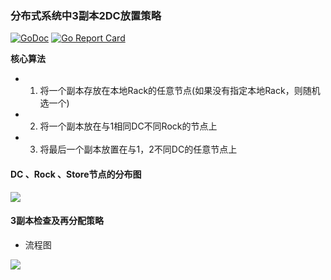### 分布式系统中3副本2DC放置策略

[![GoDoc](https://godoc.org/github.com/sinksmell/region-allocation?status.svg)](https://godoc.org/github.com/sinksmell/region-allocation)
[![Go Report Card](https://goreportcard.com/badge/github.com/sinksmell/region-allocation)](https://goreportcard.com/report/github.com/sinksmell/region-allocation)


**核心算法**

* 1. 将一个副本存放在本地Rack的任意节点(如果没有指定本地Rack，则随机选一个) 
* 2. 将一个副本放在与1相同DC不同Rock的节点上
* 3. 将最后一个副本放置在与1，2不同DC的任意节点上


#### DC 、Rock 、Store节点的分布图

![](https://i.loli.net/2019/03/27/5c9b39218dff1.png)


#### 3副本检查及再分配策略

* 流程图

![](https://i.loli.net/2019/03/29/5c9e0b7e22de2.png)
